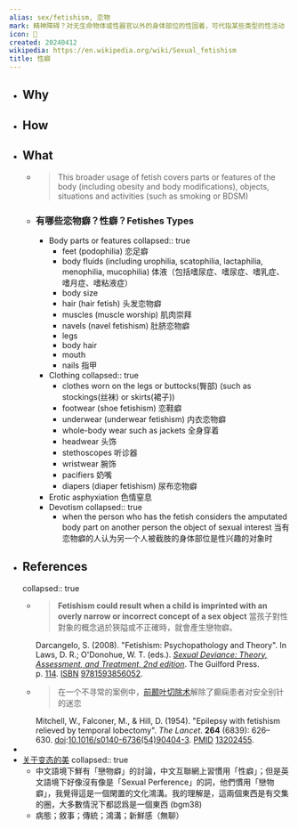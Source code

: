```yaml
---
alias: sex/fetishism, 恋物
mark: 精神障碍？对无生命物体或性器官以外的身体部位的性固着，可代指某些类型的性活动
icon: 🔞
created: 20240412
wikipedia: https://en.wikipedia.org/wiki/Sexual_fetishism
title: 性癖
---
```


- ## Why
- ## How
- ## What
  - >This broader usage of fetish covers parts or features of the body (including obesity and body modifications), objects, situations and activities (such as smoking or BDSM)
  - ### 有哪些恋物癖？性癖？Fetishes Types
    - Body parts or features
      collapsed:: true
      - feet (podophilia) 恋足癖
      - body fluids (including urophilia, scatophilia, lactaphilia, menophilia, mucophilia)
        体液（包括嗜尿症、嗜尿症、嗜乳症、嗜月症、嗜粘液症）
      - body size
      - hair (hair fetish) 头发恋物癖
      - muscles (muscle worship) 肌肉崇拜
      - navels (navel fetishism) 肚脐恋物癖
      - legs
      - body hair
      - mouth
      - nails 指甲
    - Clothing
      collapsed:: true
      - clothes worn on the legs or buttocks(臀部) (such as stockings(丝袜) or skirts(裙子))
      - footwear (shoe fetishism) 恋鞋癖
      - underwear (underwear fetishism) 内衣恋物癖
      - whole-body wear such as jackets 全身穿着
      - headwear 头饰
      - stethoscopes 听诊器
      - wristwear 腕饰
      - pacifiers 奶嘴
      - diapers (diaper fetishism) 尿布恋物癖
    - Erotic asphyxiation 色情窒息
    - Devotism
      collapsed:: true
      - when the person who has the fetish considers the amputated body part on another person the object of sexual interest
        当有恋物癖的人认为另一个人被截肢的身体部位是性兴趣的对象时
- ## References
  collapsed:: true
  - > **Fetishism could result when a child is imprinted with an overly narrow or incorrect concept of a sex object**
    當孩子對性對象的概念過於狹隘或不正確時，就會產生戀物癖。
    >
    Darcangelo, S. (2008). "Fetishism: Psychopathology and Theory". In Laws, D. R.; O'Donohue, W. T. (eds.). [*Sexual Deviance: Theory, Assessment, and Treatment, 2nd edition*](https://archive.org/details/sexualdevianceth00laws). The Guilford Press. p. [114](https://archive.org/details/sexualdevianceth00laws/page/n128). [ISBN](https://en.wikipedia.org/wiki/ISBN_(identifier)) [9781593856052](https://en.wikipedia.org/wiki/Special:BookSources/9781593856052).
  - > 在一个不寻常的案例中，[前颞叶切除术](https://en.wikipedia.org/wiki/Anterior_temporal_lobectomy)解除了癫痫患者对安全别针的迷恋
    >
    Mitchell, W., Falconer, M., & Hill, D. (1954). "Epilepsy with fetishism relieved by temporal lobectomy". *The Lancet*. **264** (6839): 626–630. [doi](https://en.wikipedia.org/wiki/Doi_(identifier)):[10.1016/s0140-6736(54)90404-3](https://doi.org/10.1016%2Fs0140-6736%2854%2990404-3). [PMID](https://en.wikipedia.org/wiki/PMID_(identifier)) [13202455](https://pubmed.ncbi.nlm.nih.gov/13202455).
-
- [关于变态的美](https://bgm.tv/group/topic/378648)
  collapsed:: true
  - 中文語境下鮮有「戀物癖」的討論，中文互聯網上習慣用「性癖」；但是英文語境下好像沒有像是「Sexual Perference」的詞，他們慣用「戀物癖」，我覺得這是一個閑置的文化鴻溝。我的理解是，這兩個東西是有交集的圈，大多數情況下都認爲是一個東西 (bgm38)
  - 病態；敘事；傳統；鴻溝；新鮮感（無聊）